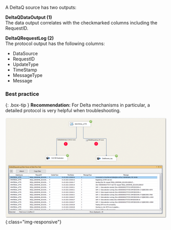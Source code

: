 A DeltaQ source has two outputs:

**DeltaQDataOutput (1)**<br>
The data output correlates with the checkmarked columns including the RequestID.

**DeltaQRequestLog (2)**<br>
The protocol output has the following columns:

- DataSource
- RequestID
- UpdateType
- TimeStamp
- MessageType
- Message

### Best practice

{: .box-tip }
**Recommendation:** For Delta mechanisms in particular, a detailed protocol is very helpful when troubleshooting.

![DeltaQ-DataOutput-01](/img/content/DeltaQ-DataOutput-01.png){:class="img-responsive"}
